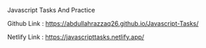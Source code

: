 Javascript Tasks And Practice 


Github Link : https://abdullahrazzaq26.github.io/Javascript-Tasks/


Netlify Link : https://javascripttasks.netlify.app/
